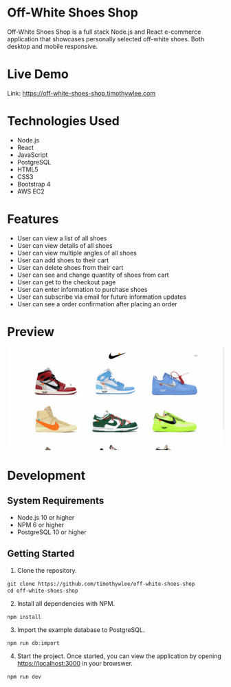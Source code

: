 # Off-White Shoes Shop
Off-White Shoes Shop is a full stack Node.js and React e-commerce application that showcases personally selected off-white shoes. Both desktop and mobile responsive. 

# Live Demo
Link: https://off-white-shoes-shop.timothywlee.com

# Technologies Used
* Node.js
* React
* JavaScript
* PostgreSQL
* HTML5
* CSS3
* Bootstrap 4
* AWS EC2

# Features
* User can view a list of all shoes
* User can view details of all shoes
* User can view multiple angles of all shoes
* User can add shoes to their cart
* User can delete shoes from their cart
* User can see and change quantity of shoes from cart
* User can get to the checkout page
* User can enter information to purchase shoes
* User can subscribe via email for future information updates
* User can see a order confirmation after placing an order

# Preview
![](off-white-shoes-shop.gif)

# Development
## System Requirements
* Node.js 10 or higher
* NPM 6 or higher
* PostgreSQL 10 or higher

## Getting Started
1. Clone the repository.
``` 
git clone https://github.com/timothywlee/off-white-shoes-shop
cd off-white-shoes-shop
```
2. Install all dependencies with NPM.
``` 
npm install
```
3. Import the example database to PostgreSQL.
``` 
npm run db:import
```
4. Start the project. Once started, you can view the application by opening <https://localhost:3000> in your browswer.
``` 
npm run dev
```
